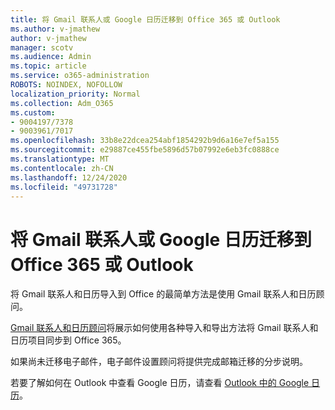 ```yaml
---
title: 将 Gmail 联系人或 Google 日历迁移到 Office 365 或 Outlook
ms.author: v-jmathew
author: v-jmathew
manager: scotv
ms.audience: Admin
ms.topic: article
ms.service: o365-administration
ROBOTS: NOINDEX, NOFOLLOW
localization_priority: Normal
ms.collection: Adm_O365
ms.custom:
- 9004197/7378
- 9003961/7017
ms.openlocfilehash: 33b8e22dcea254abf1854292b9d6a16e7ef5a155
ms.sourcegitcommit: e29887ce455fbe5896d57b07992e6eb3fc0888ce
ms.translationtype: MT
ms.contentlocale: zh-CN
ms.lasthandoff: 12/24/2020
ms.locfileid: "49731728"
---
```

# <a name="migrate-gmail-contacts-or-google-calendars-to-office-365-or-outlook"></a>将 Gmail 联系人或 Google 日历迁移到 Office 365 或 Outlook

将 Gmail 联系人和日历导入到 Office 的最简单方法是使用 Gmail 联系人和日历顾问。

[Gmail 联系人和日历顾问](https://go.microsoft.com/fwlink/?linkid=2134386)将展示如何使用各种导入和导出方法将 Gmail 联系人和日历项目同步到 Office 365。

如果尚未迁移电子邮件，电子邮件设置顾问将提供完成邮箱迁移[](https://go.microsoft.com/fwlink/?linkid=2133951)的分步说明。

若要了解如何在 Outlook 中查看 Google 日历，请查看 [Outlook 中的 Google 日历](https://go.microsoft.com/fwlink/?linkid=2083939)。
